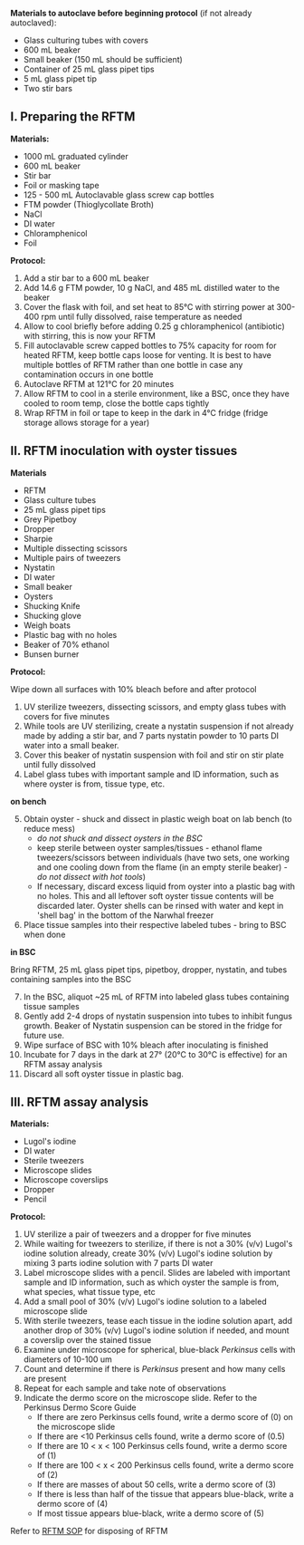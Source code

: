**Materials to autoclave before beginning protocol** (if not already autoclaved):
- Glass culturing tubes with covers 
- 600 mL beaker
- Small beaker (150 mL should be sufficient)
- Container of 25 mL glass pipet tips 
- 5 mL glass pipet tip
- Two stir bars

## I. Preparing the RFTM
**Materials:**
- 1000 mL graduated cylinder
- 600 mL beaker 
- Stir bar 
- Foil or masking tape
- 125 - 500 mL Autoclavable glass screw cap bottles
- FTM powder (Thioglycollate Broth)
- NaCl
- DI water
- Chloramphenicol
- Foil

**Protocol:**
1. Add a stir bar to a 600 mL beaker
2. Add 14.6 g FTM powder, 10 g NaCl, and 485 mL distilled water to the beaker
3. Cover the flask with foil, and set heat to 85°C with stirring power at 300-400 rpm until fully dissolved, raise temperature as needed
4. Allow to cool briefly before adding 0.25 g chloramphenicol (antibiotic) with stirring, this is now your RFTM
5. Fill autoclavable screw capped bottles to 75% capacity for room for heated RFTM, keep bottle caps loose for venting. It is best to have multiple bottles of RFTM rather than one bottle in case any contamination occurs in one bottle
6. Autoclave RFTM at 121°C for 20 minutes
7. Allow RFTM to cool in a sterile environment, like a BSC, once they have cooled to room temp, close the bottle caps tightly
8. Wrap RFTM in foil or tape to keep in the dark in 4°C fridge (fridge storage allows storage for a year)

## II. RFTM inoculation with oyster tissues
**Materials**
- RFTM
- Glass culture tubes
- 25 mL glass pipet tips
- Grey Pipetboy
- Dropper
- Sharpie
- Multiple dissecting scissors
- Multiple pairs of tweezers 
- Nystatin
- DI water
- Small beaker
- Oysters 
- Shucking Knife
- Shucking glove
- Weigh boats
- Plastic bag with no holes
- Beaker of 70% ethanol 
- Bunsen burner

**Protocol:**

Wipe down all surfaces with 10% bleach before and after protocol

1. UV sterilize tweezers, dissecting scissors, and empty glass tubes with covers for five minutes
2. While tools are UV sterilizing, create a nystatin suspension if not already made by adding a stir bar, and 7 parts nystatin powder to 10 parts DI water into a small beaker. 
3. Cover this beaker of nystatin suspension with foil and stir on stir plate until fully dissolved
4. Label glass tubes with important sample and ID information, such as where oyster is from, tissue type, etc.
    
**on bench**

5. Obtain oyster - shuck and dissect in plastic weigh boat on lab bench (to reduce mess)
	- *do not shuck and dissect oysters in the BSC*
	- keep sterile between oyster samples/tissues - ethanol flame tweezers/scissors between individuals (have two sets, one working and one cooling down from the flame (in an empty sterile beaker) - *do not dissect with hot tools*)
   	- If necessary, discard excess liquid from oyster into a plastic bag with no holes. This and all leftover soft oyster tissue contents will be discarded later. Oyster shells can be rinsed with water and kept in 'shell bag' in the bottom of the Narwhal freezer
6. Place tissue samples into their respective labeled tubes - bring to BSC when done

**in BSC**

Bring RFTM, 25 mL glass pipet tips, pipetboy, dropper, nystatin, and tubes containing samples into the BSC 

7. In the BSC, aliquot ~25 mL of RFTM into labeled glass tubes containing tissue samples
8. Gently add 2-4 drops of nystatin suspension into tubes to inhibit fungus growth. Beaker of Nystatin suspension can be stored in the fridge for future use. 
9. Wipe surface of BSC with 10% bleach after inoculating is finished
10. Incubate for 7 days in the dark at 27° (20°C to 30°C is effective) for an RFTM assay analysis
11. Discard all soft oyster tissue in plastic bag. 

## III. RFTM assay analysis
**Materials:**
- Lugol's iodine
- DI water
- Sterile tweezers
- Microscope slides
- Microscope coverslips
- Dropper
- Pencil

**Protocol:**

1. UV sterilize a pair of tweezers and a dropper for five minutes
2. While waiting for tweezers to sterilize, if there is not a 30% (v/v) Lugol's iodine solution already, create 30% (v/v) Lugol's iodine solution by mixing 3 parts iodine solution with 7 parts DI water
3. Label microscope slides with a pencil. Slides are labeled with important sample and ID information, such as which oyster the sample is from, what species, what tissue type, etc
4. Add a small pool of 30% (v/v) Lugol's iodine solution to a labeled microscope slide
5. With sterile tweezers, tease each tissue in the iodine solution apart, add another drop of 30% (v/v) Lugol's iodine solution if needed, and mount a coverslip over the stained tissue
6. Examine under microscope for spherical, blue-black *Perkinsus* cells with diameters of 10-100 um
7. Count and determine if there is *Perkinsus* present and how many cells are present
8. Repeat for each sample and take note of observations
9. Indicate the dermo score on the microscope slide. Refer to the Perkinsus Dermo Score Guide
	- If there are zero Perkinsus cells found, write a dermo score of (0) on the microscope slide
	- If there are <10 Perkinsus cells found, write a dermo score of (0.5)
	- If there are 10 < x < 100 Perkinsus cells found, write a dermo score of (1)
	- If there are 100 < x < 200 Perkinsus cells found, write a dermo score of (2)
	- If there are masses of about 50 cells, write a dermo score of (3)
	- If there is less than half of the tissue that appears blue-black, write a dermo score of (4)
	- If most tissue appears blue-black, write a dermo score of (5)

Refer to [RFTM SOP](https://github.com/GWLab-UML/Protocols/blob/main/Oyster_maintenance/SOP%20for%20Disposal%20of%20RFTM.md) for disposing of RFTM

